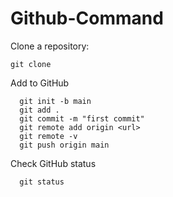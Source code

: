 # Github-Command

Clone a repository:
  ```
  git clone
  ```

Add to GitHub
```
  git init -b main
  git add .
  git commit -m "first commit"
  git remote add origin <url>
  git remote -v
  git push origin main
```

Check GitHub status
```
  git status
```
